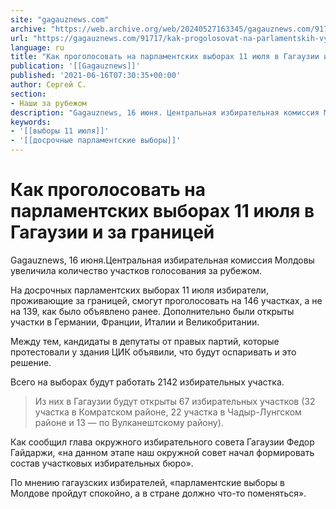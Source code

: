 ```yaml
---
site: "gagauznews.com"
archive: "https://web.archive.org/web/20240527163345/gagauznews.com/91717/kak-progolosovat-na-parlamentskih-vyborah-11-iyulya-v-gagauzii-i-za-granitsej.html"
url: "https://gagauznews.com/91717/kak-progolosovat-na-parlamentskih-vyborah-11-iyulya-v-gagauzii-i-za-granitsej.html"
language: ru
title: "Как проголосовать на парламентских выборах 11 июля в Гагаузии и за границей"
publication: '[[Gagauznews]]'
published: '2021-06-16T07:30:35+00:00'
author: Сергей С.
section:
- Наши за рубежом
description: "Gagauznews, 16 июня. Центральная избирательная комиссия Молдовы увеличила количество участков голосования за рубежом. На досрочных парламентских выборах 11 июля избиратели, проживающие за границей, смогут проголосовать на 146 участках, а не на 139, как было объявлено ранее. Дополнительно были открыты участки в Германии, Франции, Италии и Великобритании. Между тем, кандидаты в депутаты от правых партий, которые протестовали у здания ЦИК объявили, что будут оспаривать и это решение. Всего на выборах будут работать 2142 избирательных участка. Из них в Гагаузии будут открыты 67 избирательных участков (32 участка в Комратском районе, 22 участка в Чадыр-Лунгском районе и 13 — по Вулканештскому району). Как […]"
keywords:
- '[[выборы 11 июля]]'
- '[[досрочные парламентские выборы]]'
---
```


# Как проголосовать на парламентских выборах 11 июля в Гагаузии и за границей

Gagauznews, 16 июня.Центральная избирательная комиссия Молдовы увеличила количество участков голосования за рубежом.

На досрочных парламентских выборах 11 июля избиратели, проживающие за границей, смогут проголосовать на 146 участках, а не на 139, как было объявлено ранее. Дополнительно были открыты участки в Германии, Франции, Италии и Великобритании.

Между тем, кандидаты в депутаты от правых партий, которые протестовали у здания ЦИК объявили, что будут оспаривать и это решение.

Всего на выборах будут работать 2142 избирательных участка.

> Из них в Гагаузии будут открыты 67 избирательных участков (32 участка в Комратском районе, 22 участка в Чадыр-Лунгском районе и 13 — по Вулканештскому району).

Как сообщил глава окружного избирательного совета Гагаузии Федор Гайдаржи, «на данном этапе наш окружной совет начал формировать состав участковых избирательных бюро».

По мнению гагаузских избирателей, «парламентские выборы в Молдове пройдут спокойно, а в стране должно что-то поменяться».